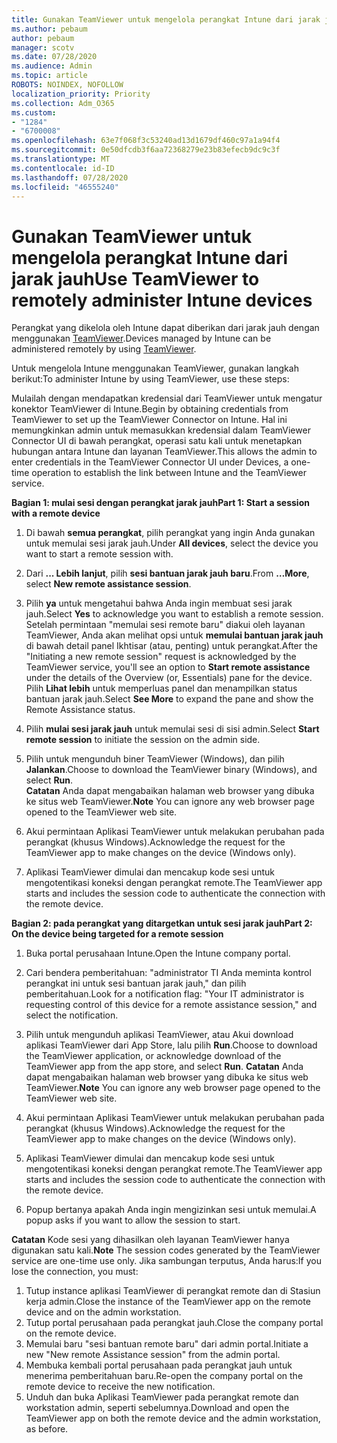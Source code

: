 ```yaml
---
title: Gunakan TeamViewer untuk mengelola perangkat Intune dari jarak jauh
ms.author: pebaum
author: pebaum
manager: scotv
ms.date: 07/28/2020
ms.audience: Admin
ms.topic: article
ROBOTS: NOINDEX, NOFOLLOW
localization_priority: Priority
ms.collection: Adm_O365
ms.custom:
- "1284"
- "6700008"
ms.openlocfilehash: 63e7f068f3c53240ad13d1679df460c97a1a94f4
ms.sourcegitcommit: 0e50dfcdb3f6aa72368279e23b83efecb9dc9c3f
ms.translationtype: MT
ms.contentlocale: id-ID
ms.lasthandoff: 07/28/2020
ms.locfileid: "46555240"
---
```

# <a name="use-teamviewer-to-remotely-administer-intune-devices"></a><span data-ttu-id="78b69-102">Gunakan TeamViewer untuk mengelola perangkat Intune dari jarak jauh</span><span class="sxs-lookup"><span data-stu-id="78b69-102">Use TeamViewer to remotely administer Intune devices</span></span>

<span data-ttu-id="78b69-103">Perangkat yang dikelola oleh Intune dapat diberikan dari jarak jauh dengan menggunakan [TeamViewer](https://www.teamviewer.com/).</span><span class="sxs-lookup"><span data-stu-id="78b69-103">Devices managed by Intune can be administered remotely by using [TeamViewer](https://www.teamviewer.com/).</span></span>

<span data-ttu-id="78b69-104">Untuk mengelola Intune menggunakan TeamViewer, gunakan langkah berikut:</span><span class="sxs-lookup"><span data-stu-id="78b69-104">To administer Intune by using TeamViewer, use these steps:</span></span> 

<span data-ttu-id="78b69-105">Mulailah dengan mendapatkan kredensial dari TeamViewer untuk mengatur konektor TeamViewer di Intune.</span><span class="sxs-lookup"><span data-stu-id="78b69-105">Begin by obtaining credentials from TeamViewer to set up the TeamViewer Connector on Intune.</span></span> <span data-ttu-id="78b69-106">Hal ini memungkinkan admin untuk memasukkan kredensial dalam TeamViewer Connector UI di bawah perangkat, operasi satu kali untuk menetapkan hubungan antara Intune dan layanan TeamViewer.</span><span class="sxs-lookup"><span data-stu-id="78b69-106">This allows the admin to enter credentials in the TeamViewer Connector UI under Devices, a one-time operation to establish the link between Intune and the TeamViewer service.</span></span>

<span data-ttu-id="78b69-107">**Bagian 1: mulai sesi dengan perangkat jarak jauh**</span><span class="sxs-lookup"><span data-stu-id="78b69-107">**Part 1: Start a session with a remote device**</span></span>

1. <span data-ttu-id="78b69-108">Di bawah **semua perangkat**, pilih perangkat yang ingin Anda gunakan untuk memulai sesi jarak jauh.</span><span class="sxs-lookup"><span data-stu-id="78b69-108">Under **All devices**, select the device you want to start a remote session with.</span></span>
2. <span data-ttu-id="78b69-109">Dari **... Lebih lanjut**, pilih **sesi bantuan jarak jauh baru**.</span><span class="sxs-lookup"><span data-stu-id="78b69-109">From  **…More**, select **New remote assistance session**.</span></span>
3. <span data-ttu-id="78b69-110">Pilih **ya** untuk mengetahui bahwa Anda ingin membuat sesi jarak jauh.</span><span class="sxs-lookup"><span data-stu-id="78b69-110">Select **Yes** to acknowledge you want to establish a remote session.</span></span>
    <span data-ttu-id="78b69-111">Setelah permintaan "memulai sesi remote baru" diakui oleh layanan TeamViewer, Anda akan melihat opsi untuk **memulai bantuan jarak jauh** di bawah detail panel Ikhtisar (atau, penting) untuk perangkat.</span><span class="sxs-lookup"><span data-stu-id="78b69-111">After the "Initiating a new remote session" request is acknowledged by the TeamViewer service, you'll see an option to **Start remote assistance** under the details of the Overview (or, Essentials) pane for the device.</span></span> <span data-ttu-id="78b69-112">Pilih **Lihat lebih** untuk memperluas panel dan menampilkan status bantuan jarak jauh.</span><span class="sxs-lookup"><span data-stu-id="78b69-112">Select **See More** to expand the pane and show the Remote Assistance status.</span></span>
4. <span data-ttu-id="78b69-113">Pilih **mulai sesi jarak jauh** untuk memulai sesi di sisi admin.</span><span class="sxs-lookup"><span data-stu-id="78b69-113">Select **Start remote session** to initiate the session on the admin side.</span></span>
5. <span data-ttu-id="78b69-114">Pilih untuk mengunduh biner TeamViewer (Windows), dan pilih **Jalankan**.</span><span class="sxs-lookup"><span data-stu-id="78b69-114">Choose to download the TeamViewer binary (Windows), and select **Run**.</span></span><br/>
    <span data-ttu-id="78b69-115">**Catatan** Anda dapat mengabaikan halaman web browser yang dibuka ke situs web TeamViewer.</span><span class="sxs-lookup"><span data-stu-id="78b69-115">**Note** You can ignore any web browser page opened to the TeamViewer web site.</span></span>

6. <span data-ttu-id="78b69-116">Akui permintaan Aplikasi TeamViewer untuk melakukan perubahan pada perangkat (khusus Windows).</span><span class="sxs-lookup"><span data-stu-id="78b69-116">Acknowledge the request for the TeamViewer app to make changes on the device (Windows only).</span></span>
7. <span data-ttu-id="78b69-117">Aplikasi TeamViewer dimulai dan mencakup kode sesi untuk mengotentikasi koneksi dengan perangkat remote.</span><span class="sxs-lookup"><span data-stu-id="78b69-117">The TeamViewer app starts and includes the session code to authenticate the connection with the remote device.</span></span>

<span data-ttu-id="78b69-118">**Bagian 2: pada perangkat yang ditargetkan untuk sesi jarak jauh**</span><span class="sxs-lookup"><span data-stu-id="78b69-118">**Part 2: On the device being targeted for a remote session**</span></span>

1. <span data-ttu-id="78b69-119">Buka portal perusahaan Intune.</span><span class="sxs-lookup"><span data-stu-id="78b69-119">Open the Intune company portal.</span></span>
2. <span data-ttu-id="78b69-120">Cari bendera pemberitahuan: "administrator TI Anda meminta kontrol perangkat ini untuk sesi bantuan jarak jauh," dan pilih pemberitahuan.</span><span class="sxs-lookup"><span data-stu-id="78b69-120">Look for a notification flag: "Your IT administrator is requesting control of this device for a remote assistance session," and select the notification.</span></span>
3. <span data-ttu-id="78b69-121">Pilih untuk mengunduh aplikasi TeamViewer, atau Akui download aplikasi TeamViewer dari App Store, lalu pilih **Run**.</span><span class="sxs-lookup"><span data-stu-id="78b69-121">Choose to download the TeamViewer application, or acknowledge download of the TeamViewer app from the app store, and select **Run**.</span></span>
    <span data-ttu-id="78b69-122">**Catatan** Anda dapat mengabaikan halaman web browser yang dibuka ke situs web TeamViewer.</span><span class="sxs-lookup"><span data-stu-id="78b69-122">**Note** You can ignore any web browser page opened to the TeamViewer web site.</span></span>

4. <span data-ttu-id="78b69-123">Akui permintaan Aplikasi TeamViewer untuk melakukan perubahan pada perangkat (khusus Windows).</span><span class="sxs-lookup"><span data-stu-id="78b69-123">Acknowledge the request for the TeamViewer app to make changes on the device (Windows only).</span></span>
5. <span data-ttu-id="78b69-124">Aplikasi TeamViewer dimulai dan mencakup kode sesi untuk mengotentikasi koneksi dengan perangkat remote.</span><span class="sxs-lookup"><span data-stu-id="78b69-124">The TeamViewer app starts and includes the session code to authenticate the connection with the remote device.</span></span>
6. <span data-ttu-id="78b69-125">Popup bertanya apakah Anda ingin mengizinkan sesi untuk memulai.</span><span class="sxs-lookup"><span data-stu-id="78b69-125">A popup asks if you want to allow the session to start.</span></span>

<span data-ttu-id="78b69-126">**Catatan** Kode sesi yang dihasilkan oleh layanan TeamViewer hanya digunakan satu kali.</span><span class="sxs-lookup"><span data-stu-id="78b69-126">**Note** The session codes generated by the TeamViewer service are one-time use only.</span></span> <span data-ttu-id="78b69-127">Jika sambungan terputus, Anda harus:</span><span class="sxs-lookup"><span data-stu-id="78b69-127">If you lose the connection, you must:</span></span>

1. <span data-ttu-id="78b69-128">Tutup instance aplikasi TeamViewer di perangkat remote dan di Stasiun kerja admin.</span><span class="sxs-lookup"><span data-stu-id="78b69-128">Close the instance of the TeamViewer app on the remote device and on the admin workstation.</span></span>
2. <span data-ttu-id="78b69-129">Tutup portal perusahaan pada perangkat jauh.</span><span class="sxs-lookup"><span data-stu-id="78b69-129">Close the company portal on the remote device.</span></span>
3. <span data-ttu-id="78b69-130">Memulai baru "sesi bantuan remote baru" dari admin portal.</span><span class="sxs-lookup"><span data-stu-id="78b69-130">Initiate a new "New remote Assistance session" from the admin portal.</span></span>
4. <span data-ttu-id="78b69-131">Membuka kembali portal perusahaan pada perangkat jauh untuk menerima pemberitahuan baru.</span><span class="sxs-lookup"><span data-stu-id="78b69-131">Re-open the company portal on the remote device to receive the new notification.</span></span>
5. <span data-ttu-id="78b69-132">Unduh dan buka Aplikasi TeamViewer pada perangkat remote dan workstation admin, seperti sebelumnya.</span><span class="sxs-lookup"><span data-stu-id="78b69-132">Download and open the TeamViewer app on both the remote device and the admin workstation, as before.</span></span>